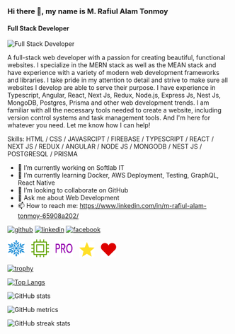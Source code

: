 ### Hi there 👋, my name is M. Rafiul Alam Tonmoy
#### Full Stack Developer
![Full Stack Developer](https://i.ibb.co/Yf3ygXM/FB-IMG-1664715000463.jpg)

A full-stack web developer with a passion for creating beautiful, functional websites. I specialize in the MERN stack as well as the MEAN stack and have experience with a variety of modern web development frameworks and libraries. I take pride in my attention to detail and strive to make sure all websites I develop are able to serve their purpose.
I have experience in Typescript, Angular, React, Next Js, Redux, Node.js, Express Js, Nest Js, MongoDB, Postgres, Prisma and other web development trends. I am familiar with all the necessary tools needed to create a website, including version control systems and task management tools. And I'm here for whatever you need. Let me know how I can help!

Skills: HTML / CSS / JAVASRCIPT / FIREBASE / TYPESCRIPT / REACT / NEXT JS / REDUX / ANGULAR / NODE JS / MONGODB / NEST JS / POSTGRESQL / PRISMA 

- 🔭 I’m currently working on Softlab IT 
- 🌱 I’m currently learning Docker, AWS Deployment, Testing, GraphQL, React Native 
- 👯 I’m looking to collaborate on GitHub 
- 💬 Ask me about Web Development 
- 📫 How to reach me: https://www.linkedin.com/in/m-rafiul-alam-tonmoy-65908a202/ 


[<img src='https://cdn.jsdelivr.net/npm/simple-icons@3.0.1/icons/github.svg' alt='github' height='40'>](https://github.com/RafiulAlam98)  [<img src='https://cdn.jsdelivr.net/npm/simple-icons@3.0.1/icons/linkedin.svg' alt='linkedin' height='40'>](https://www.linkedin.com/in/https://www.linkedin.com/in/m-rafiul-alam-tonmoy-65908a202//)  [<img src='https://cdn.jsdelivr.net/npm/simple-icons@3.0.1/icons/facebook.svg' alt='facebook' height='40'>](https://www.facebook.com/https://www.facebook.com/rafiul.alam.buichitola/)  

<a href='https://archiveprogram.github.com/'><img src='https://raw.githubusercontent.com/acervenky/animated-github-badges/master/assets/acbadge.gif' width='40' height='40'></a> <a href='https://docs.github.com/en/developers'><img src='https://raw.githubusercontent.com/acervenky/animated-github-badges/master/assets/devbadge.gif' width='40' height='40'></a> <a href='https://github.com/pricing'><img src='https://raw.githubusercontent.com/acervenky/animated-github-badges/master/assets/pro.gif' width='40' height='40'></a> <a href='https://stars.github.com/'><img src='https://raw.githubusercontent.com/acervenky/animated-github-badges/master/assets/starbadge.gif' width='35' height='35'></a> <a href='https://docs.github.com/en/github/supporting-the-open-source-community-with-github-sponsors'><img src='https://raw.githubusercontent.com/acervenky/animated-github-badges/master/assets/sponsorbadge.gif' width='35' height='35'></a> 

[![trophy](https://github-profile-trophy.vercel.app/?username=RafiulAlam98)](https://github.com/ryo-ma/github-profile-trophy)

[![Top Langs](https://github-readme-stats.vercel.app/api/top-langs/?username=RafiulAlam98)](https://github.com/anuraghazra/github-readme-stats)

![GitHub stats](https://github-readme-stats.vercel.app/api?username=RafiulAlam98&show_icons=true&count_private=true)  

![GitHub metrics](https://metrics.lecoq.io/RafiulAlam98)  

![GitHub streak stats](https://streak-stats.demolab.com/?user=RafiulAlam98)  

